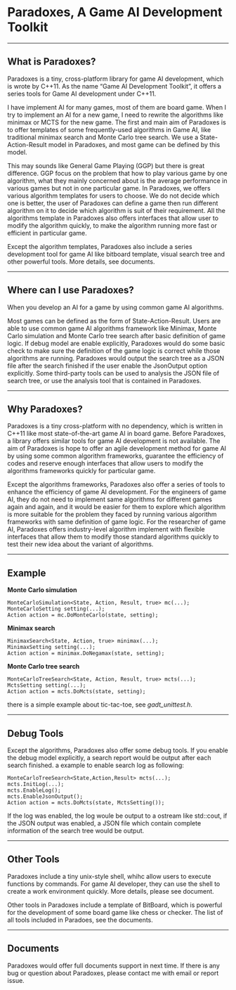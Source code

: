 # Paradoxes, A Game AI Development Toolkit 
---------------------------------
What is Paradoxes?
---------------------------------
Paradoxes is a tiny, cross-platform library for game AI development, which is wrote by C++11. As the name “Game AI Development Toolkit”, it offers a series tools for Game AI development under C++11. 

I have implement AI for many games, most of them are board game. When I try to implement an AI for a new game, I need to rewrite the algorithms like minimax or MCTS for the new game. The first and main aim of Paradoxes is to offer templates of some frequently-used algorithms in Game AI, like traditional minimax search and Monte Carlo tree search. We use a State-Action-Result model in Paradoxes, and most game can be defined by this model.

This may sounds like General Game Playing (GGP) but there is great difference. GGP focus on the problem that how to play various game by one algorithm, what they mainly concerned about is the average performance in various games but not in one particular game. In Paradoxes, we offers various algorithm templates for users to choose. We do not decide which one is better, the user of Paradoxes can define a game then run different algorithm on it to decide which algorithm is suit of their requirement. All the algorithms template in Paradoxes also offers interfaces that allow user to modify the algorithm quickly, to make the algorithm running more fast or efficient in particular game.

Except the algorithm templates, Paradoxes also include a series development tool for game AI like bitboard template, visual search tree and other powerful tools. More details, see documents.


---------------------------------
Where can I use Paradoxes?
---------------------------------

When you develop an AI for a game by using common game AI algorithms.

Most games can be defined as the form of State-Action-Result. Users are able to use common game AI algorithms framework like Minimax, Monte Carlo simulation and Monte Carlo tree search after basic definition of game logic. If debug model are enable explicitly, Paradoxes would do some basic check to make sure the definition of the game logic is correct while those algorithms are running. Paradoxes would output the search tree as a JSON file after the search finished if the user enable the JsonOutput option explicitly. Some third-party tools can be used to analysis the JSON file of search tree, or use the analysis tool that is contained in Paradoxes.

----------------------------------
Why Paradoxes? 
----------------------------------

Paradoxes is a tiny cross-platform with no dependency, which is written in C++11 like most state-of-the-art game AI in board game. Before Paradoxes, a library offers similar tools for game AI development is not available. The aim of Paradoxes is hope to offer an agile development method for game AI by using some common algorithm frameworks, guarantee the efficiency of codes and reserve enough interfaces that allow users to modify the algorithms frameworks quickly for particular game.

Except the algorithms frameworks, Paradoxes also offer a series of tools to enhance the efficiency of game AI development. For the engineers of game AI, they do not need to implement same algorithms for different games again and again, and it would be easier for them to explore which algorithm is more suitable for the problem they faced by running various algorithm frameworks with same definition of game logic. For the researcher of game AI, Paradoxes offers industry-level algorithm implement with flexible interfaces that allow them to modify those standard algorithms quickly to test their new idea about the variant of algorithms.

----------------------------------
Example
----------------------------------
**Monte Carlo simulation**

    MonteCarloSimulation<State, Action, Result, true> mc(...);
	MonteCarloSetting setting(...);
	Action action = mc.DoMonteCarlo(state, setting);

**Minimax search**

	MinimaxSearch<State, Action, true> minimax(...);
	MinimaxSetting setting(...);
	Action action = minimax.DoNegamax(state, setting);

**Monte Carlo tree search**

	MonteCarloTreeSearch<State, Action, Result, true> mcts(...);
	MctsSetting setting(...);
	Action action = mcts.DoMcts(state, setting);

there is a simple example about tic-tac-toe, see *gadt_unittest.h*.

----------------------------------
Debug Tools
----------------------------------
Except the algorithms, Paradoxes also offer some debug tools. If you enable the debug model explicitly, a search report would be output after each search finished. a example to enable search log as following:

	MonteCarloTreeSearch<State,Action,Result> mcts(...);
    mcts.InitLog(...);
    mcts.EnableLog();
    mcts.EnableJsonOutput();
    Action action = mcts.DoMcts(state, MctsSetting());

If the log was enabled, the log woule be output to a ostream like std::cout, if the JSON output was enabled, a JSON file which contain complete information of the search tree would be output.

----------------------------------
Other Tools
----------------------------------
Paradoxes include a tiny unix-style shell, whihc allow users to execute functions by commands. For game AI developer, they can use the shell to create a work environment quickly. More details, please see document.

Other tools in Paradoxes include a template of BitBoard, which is powerful for the development of some board game like chess or checker. The list of all tools included in Paradoes, see the documents.

----------------------------------
Documents
----------------------------------
Paradoxes would offer full documents support in next time.
If there is any bug or question about Paradoxes, please contact me with email or report issue.












